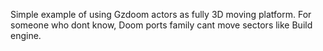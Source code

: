 Simple example of using Gzdoom actors as fully 3D moving platform.
For someone who dont know, Doom ports family cant move sectors like Build engine.